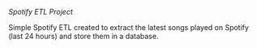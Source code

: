 *Spotify ETL Project*

Simple Spotify ETL created to extract the latest songs played on Spotify (last 24 hours) and store them in a database.
